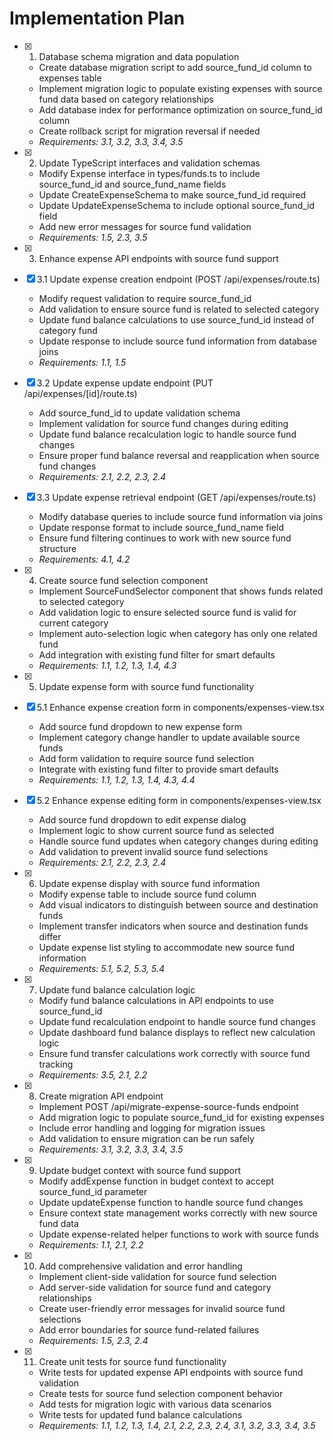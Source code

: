 # Implementation Plan

- [x] 1. Database schema migration and data population

  - Create database migration script to add source_fund_id column to expenses table
  - Implement migration logic to populate existing expenses with source fund data based on category relationships
  - Add database index for performance optimization on source_fund_id column
  - Create rollback script for migration reversal if needed
  - _Requirements: 3.1, 3.2, 3.3, 3.4, 3.5_

- [x] 2. Update TypeScript interfaces and validation schemas

  - Modify Expense interface in types/funds.ts to include source_fund_id and source_fund_name fields
  - Update CreateExpenseSchema to make source_fund_id required
  - Update UpdateExpenseSchema to include optional source_fund_id field
  - Add new error messages for source fund validation
  - _Requirements: 1.5, 2.3, 3.5_

- [x] 3. Enhance expense API endpoints with source fund support
- [x] 3.1 Update expense creation endpoint (POST /api/expenses/route.ts)

  - Modify request validation to require source_fund_id
  - Add validation to ensure source fund is related to selected category
  - Update fund balance calculations to use source_fund_id instead of category fund
  - Update response to include source fund information from database joins
  - _Requirements: 1.1, 1.5_

- [x] 3.2 Update expense update endpoint (PUT /api/expenses/[id]/route.ts)

  - Add source_fund_id to update validation schema
  - Implement validation for source fund changes during editing
  - Update fund balance recalculation logic to handle source fund changes
  - Ensure proper fund balance reversal and reapplication when source fund changes
  - _Requirements: 2.1, 2.2, 2.3, 2.4_

- [x] 3.3 Update expense retrieval endpoint (GET /api/expenses/route.ts)

  - Modify database queries to include source fund information via joins
  - Update response format to include source_fund_name field
  - Ensure fund filtering continues to work with new source fund structure
  - _Requirements: 4.1, 4.2_

- [x] 4. Create source fund selection component

  - Implement SourceFundSelector component that shows funds related to selected category
  - Add validation logic to ensure selected source fund is valid for current category
  - Implement auto-selection logic when category has only one related fund
  - Add integration with existing fund filter for smart defaults
  - _Requirements: 1.1, 1.2, 1.3, 1.4, 4.3_

- [x] 5. Update expense form with source fund functionality
- [x] 5.1 Enhance expense creation form in components/expenses-view.tsx

  - Add source fund dropdown to new expense form
  - Implement category change handler to update available source funds
  - Add form validation to require source fund selection
  - Integrate with existing fund filter to provide smart defaults
  - _Requirements: 1.1, 1.2, 1.3, 1.4, 4.3, 4.4_

- [x] 5.2 Enhance expense editing form in components/expenses-view.tsx

  - Add source fund dropdown to edit expense dialog
  - Implement logic to show current source fund as selected
  - Handle source fund updates when category changes during editing
  - Add validation to prevent invalid source fund selections
  - _Requirements: 2.1, 2.2, 2.3, 2.4_

- [x] 6. Update expense display with source fund information

  - Modify expense table to include source fund column
  - Add visual indicators to distinguish between source and destination funds
  - Implement transfer indicators when source and destination funds differ
  - Update expense list styling to accommodate new source fund information
  - _Requirements: 5.1, 5.2, 5.3, 5.4_

- [x] 7. Update fund balance calculation logic

  - Modify fund balance calculations in API endpoints to use source_fund_id
  - Update fund recalculation endpoint to handle source fund changes
  - Update dashboard fund balance displays to reflect new calculation logic
  - Ensure fund transfer calculations work correctly with source fund tracking
  - _Requirements: 3.5, 2.1, 2.2_

- [x] 8. Create migration API endpoint

  - Implement POST /api/migrate-expense-source-funds endpoint
  - Add migration logic to populate source_fund_id for existing expenses
  - Include error handling and logging for migration issues
  - Add validation to ensure migration can be run safely
  - _Requirements: 3.1, 3.2, 3.3, 3.4, 3.5_

- [x] 9. Update budget context with source fund support

  - Modify addExpense function in budget context to accept source_fund_id parameter
  - Update updateExpense function to handle source fund changes
  - Ensure context state management works correctly with new source fund data
  - Update expense-related helper functions to work with source funds
  - _Requirements: 1.1, 2.1, 2.2_

- [x] 10. Add comprehensive validation and error handling

  - Implement client-side validation for source fund selection
  - Add server-side validation for source fund and category relationships
  - Create user-friendly error messages for invalid source fund selections
  - Add error boundaries for source fund-related failures
  - _Requirements: 1.5, 2.3, 2.4_

- [x] 11. Create unit tests for source fund functionality

  - Write tests for updated expense API endpoints with source fund validation
  - Create tests for source fund selection component behavior
  - Add tests for migration logic with various data scenarios
  - Write tests for updated fund balance calculations
  - _Requirements: 1.1, 1.2, 1.3, 1.4, 2.1, 2.2, 2.3, 2.4, 3.1, 3.2, 3.3, 3.4, 3.5_
